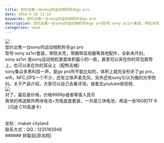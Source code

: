 ```yaml
---
title: 低价出售一台sony的运动相机秒杀go pro
date: 2018-9-26 11:14
keywords: 低价出售一台sony的运动相机秒杀go pro
description: 低价出售一台sony的运动相机秒杀go pro型号:sony az1vr套装，带防水壳，带腕带监视器等其他配件，全新未开封。sony az1vr 是sony运动相机里面体积最小的一款，甚至可以夹在你的背包肩带上，也可以夹在你的耳朵上（配鸭舌帽）sony集众多黑科技一声，是go pro所不能比拟的，体积上就完全秒杀了go pro，wifi，NFC,GPS一个不少，还有立体声麦克风，另外还有sony引以为傲的光学防抖。关于产品介绍，大家可以自己去看评测，或者去youtube收视频,对了，最后是价格，价格9999p或者等值人民币爽快的再送额外两块电池+充电底座套装，一共是三块电池，再送一张16G的TF卡（闪迪 C10高速卡）坐标：makati cityland联系方式：QQ：1225183948
categories: used
---
```

<td class="t_f" id="postmessage_1881718">


<img aid="951626" data-cf-modified-8935ac4ca74586bd59a06707-="" file="data/attachment/forum/201809/26/111352jpamq9apbjgkb7ta.jpg.thumb.jpg" id="aimg_951626" inpost="1" onclick="" onmouseover="" src="http://www.flw.ph/data/attachment/forum/201809/26/111352jpamq9apbjgkb7ta.jpg" style="cursor:pointer" zoomfile="data/attachment/forum/201809/26/111352jpamq9apbjgkb7ta.jpg"/>


<br/>
低价出售一台sony的运动相机秒杀go pro<br/>
型号:sony az1vr套装，带防水壳，带腕带监视器等其他配件，全新未开封。<br/>
sony az1vr 是sony运动相机里面体积最小的一款，甚至可以夹在你的背包肩带上，也可以夹在你的耳朵上（配鸭舌帽）<br/>
sony集众多黑科技一声，是go pro所不能比拟的，体积上就完全秒杀了go pro，wifi，NFC,GPS一个不少，还有立体声麦克风，另外还有sony引以为傲的光学防抖。关于产品介绍，大家可以自己去看评测，或者去youtube收视频,<br/>

<img aid="951627" data-cf-modified-8935ac4ca74586bd59a06707-="" file="data/attachment/forum/201809/26/111432x7gf5gfa5fgxaaax.jpg.thumb.jpg" id="aimg_951627" inpost="1" onclick="" onmouseover="" src="http://www.flw.ph/data/attachment/forum/201809/26/111432x7gf5gfa5fgxaaax.jpg" style="cursor:pointer" zoomfile="data/attachment/forum/201809/26/111432x7gf5gfa5fgxaaax.jpg"/>


<br/>
对了，最后是价格，价格9999p或者等值人民币<br/>
爽快的再送额外两块电池+充电底座套装，一共是三块电池，再送一张16G的TF卡（闪迪 C10高速卡）<br/>
<br/>
<br/>
坐标：makati cityland<br/>
联系方式：QQ：1225183948<br/>
</td>
###### 转载自[菲龙网]